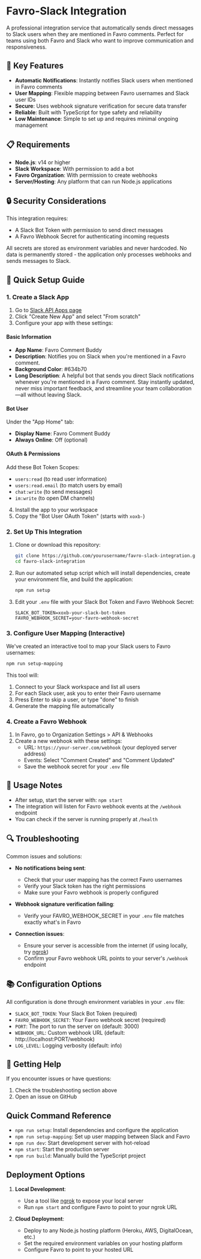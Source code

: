 # Favro-Slack Integration

A professional integration service that automatically sends direct messages to Slack users when they are mentioned in Favro comments. Perfect for teams using both Favro and Slack who want to improve communication and responsiveness.

## 🌟 Key Features

- **Automatic Notifications**: Instantly notifies Slack users when mentioned in Favro comments
- **User Mapping**: Flexible mapping between Favro usernames and Slack user IDs
- **Secure**: Uses webhook signature verification for secure data transfer
- **Reliable**: Built with TypeScript for type safety and reliability
- **Low Maintenance**: Simple to set up and requires minimal ongoing management

## 📋 Requirements

- **Node.js**: v14 or higher
- **Slack Workspace**: With permission to add a bot
- **Favro Organization**: With permission to create webhooks
- **Server/Hosting**: Any platform that can run Node.js applications

## 🔒 Security Considerations

This integration requires:

- A Slack Bot Token with permission to send direct messages
- A Favro Webhook Secret for authenticating incoming requests

All secrets are stored as environment variables and never hardcoded. No data is permanently stored - the application only processes webhooks and sends messages to Slack.

## 🚀 Quick Setup Guide

### 1. Create a Slack App

1. Go to [Slack API Apps page](https://api.slack.com/apps)
2. Click "Create New App" and select "From scratch"
3. Configure your app with these settings:

#### Basic Information

- **App Name**: Favro Comment Buddy
- **Description**: Notifies you on Slack when you're mentioned in a Favro comment.
- **Background Color**: #634b70
- **Long Description**: A helpful bot that sends you direct Slack notifications whenever you're mentioned in a Favro comment. Stay instantly updated, never miss important feedback, and streamline your team collaboration—all without leaving Slack.

#### Bot User

Under the "App Home" tab:
- **Display Name**: Favro Comment Buddy
- **Always Online**: Off (optional)

#### OAuth & Permissions

Add these Bot Token Scopes:
- `users:read` (to read user information)
- `users:read.email` (to match users by email)
- `chat:write` (to send messages)
- `im:write` (to open DM channels)

4. Install the app to your workspace
5. Copy the "Bot User OAuth Token" (starts with `xoxb-`)

### 2. Set Up This Integration

1. Clone or download this repository:
   ```bash
   git clone https://github.com/yourusername/favro-slack-integration.git
   cd favro-slack-integration
   ```

2. Run our automated setup script which will install dependencies, create your environment file, and build the application:
   ```bash
   npm run setup
   ```

3. Edit your `.env` file with your Slack Bot Token and Favro Webhook Secret:
   ```
   SLACK_BOT_TOKEN=xoxb-your-slack-bot-token
   FAVRO_WEBHOOK_SECRET=your-favro-webhook-secret
   ```

### 3. Configure User Mapping (Interactive)

We've created an interactive tool to map your Slack users to Favro usernames:

```bash
npm run setup-mapping
```

This tool will:
1. Connect to your Slack workspace and list all users
2. For each Slack user, ask you to enter their Favro username
3. Press Enter to skip a user, or type "done" to finish
4. Generate the mapping file automatically

### 4. Create a Favro Webhook

1. In Favro, go to Organization Settings > API & Webhooks
2. Create a new webhook with these settings:
   - URL: `https://your-server.com/webhook` (your deployed server address)
   - Events: Select "Comment Created" and "Comment Updated"
   - Save the webhook secret for your `.env` file

## 📝 Usage Notes

- After setup, start the server with: `npm start`
- The integration will listen for Favro webhook events at the `/webhook` endpoint
- You can check if the server is running properly at `/health`

## 🔍 Troubleshooting

Common issues and solutions:

- **No notifications being sent**: 
  - Check that your user mapping has the correct Favro usernames
  - Verify your Slack token has the right permissions
  - Make sure your Favro webhook is properly configured

- **Webhook signature verification failing**: 
  - Verify your FAVRO_WEBHOOK_SECRET in your `.env` file matches exactly what's in Favro

- **Connection issues**: 
  - Ensure your server is accessible from the internet (if using locally, try [ngrok](https://ngrok.com/))
  - Confirm your Favro webhook URL points to your server's `/webhook` endpoint

## 📚 Configuration Options

All configuration is done through environment variables in your `.env` file:

- `SLACK_BOT_TOKEN`: Your Slack Bot Token (required)
- `FAVRO_WEBHOOK_SECRET`: Your Favro webhook secret (required)
- `PORT`: The port to run the server on (default: 3000)
- `WEBHOOK_URL`: Custom webhook URL (default: http://localhost:PORT/webhook)
- `LOG_LEVEL`: Logging verbosity (default: info)

## 🤝 Getting Help

If you encounter issues or have questions:

1. Check the troubleshooting section above
2. Open an issue on GitHub

## Quick Command Reference

- `npm run setup`: Install dependencies and configure the application
- `npm run setup-mapping`: Set up user mapping between Slack and Favro
- `npm run dev`: Start development server with hot-reload
- `npm start`: Start the production server
- `npm run build`: Manually build the TypeScript project

## Deployment Options

1. **Local Development**: 
   - Use a tool like [ngrok](https://ngrok.com/) to expose your local server
   - Run `npm start` and configure Favro to point to your ngrok URL

2. **Cloud Deployment**:
   - Deploy to any Node.js hosting platform (Heroku, AWS, DigitalOcean, etc.)
   - Set the required environment variables on your hosting platform
   - Configure Favro to point to your hosted URL
